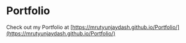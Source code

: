 # Portfolio

Check out my Portfolio at [https://mrutyunjaydash.github.io/Portfolio/](https://mrutyunjaydash.github.io/Portfolio/)
